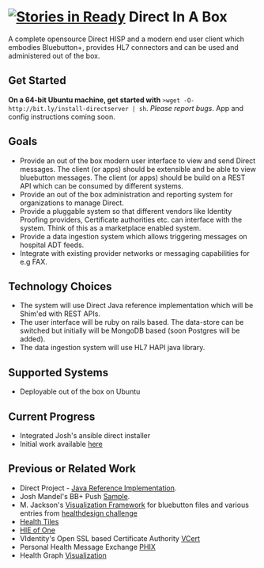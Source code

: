 [![Stories in Ready](https://badge.waffle.io/vaibhavb/directinabox.png?label=ready)](https://waffle.io/vaibhavb/directinabox)
Direct In A Box
===============

A complete opensource Direct HISP and a modern end user client which embodies Bluebutton+, provides HL7 connectors and can be used and administered out of the box.

Get Started
-----------
**On a 64-bit Ubuntu machine, get started with** 
```>wget -O- http://bit.ly/install-directserver | sh```. 
_Please report bugs_. App and config instructions coming soon.


Goals
-----
* Provide an out of the box modern user interface to view and send Direct messages. The client (or apps) should be extensible and be able to view bluebutton messages. The client (or apps) should be build on a REST API which can be consumed by different systems.
* Provide an out of the box administration and reporting system for organizations to manage Direct.
* Provide a pluggable system so that different vendors like Identity Proofing providers, Certificate authorities etc. can interface with the system. Think of this as a marketplace enabled system.
* Provide a data ingestion system which allows triggering messages on hospital ADT feeds.
* Integrate with existing provider networks or messaging capabilities for e.g FAX.


Technology Choices
-------------------
* The system will use Direct Java reference implementation which will be Shim'ed with REST APIs.
* The user interface will be ruby on rails based. The data-store can be switched but initially will be MongoDB based (soon Postgres will be added).
* The data ingestion system will use HL7 HAPI java library.


Supported Systems
-----------------
* Deployable out of the box on Ubuntu


Current Progress
----------------
* Integrated Josh's ansible direct installer
* Initial work available [here](http://carepack.vitraag.com)

Previous or Related Work
------------------------
* Direct Project - [Java Reference Implementation](http://wiki.directproject.org/Reference+Implementation+Workgroup).
* Josh Mandel's BB+ Push [Sample](https://github.com/jmandel/bb-tutorial-growthtastic).
* M. Jackson's [Visualization Framework](https://github.com/blue-button/bbClear) for bluebutton files and various entries from  [healthdesign challenge](http://healthdesignchallenge.com)
* [Health Tiles](https://github.com/blue-button/health-tiles)
* [HIE of One](https://github.com/phoss/HIEofOne)
* VIdentity's Open SSL based Certificate Authority [VCert](https://github.com/videntity/vcert)
* Personal Health Message Exchange [PHIX](https://github.com/amida-tech/PHIX)
* Health Graph [Visualization](http://www.hgraph.org)
